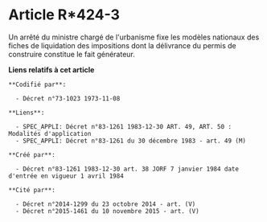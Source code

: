 # Article R*424-3

Un arrêté du ministre chargé de l'urbanisme fixe les modèles nationaux des fiches de liquidation des impositions dont la
délivrance du permis de construire constitue le fait générateur.

**Liens relatifs à cet article**

	**Codifié par**:

	  - Décret n°73-1023 1973-11-08

	**Liens**:

	  - SPEC_APPLI: Décret n°83-1261 1983-12-30 ART. 49, ART. 50 : Modalités d'application
	  - SPEC_APPLI: Décret n°83-1261 du 30 décembre 1983 - art. 49 (M)

	**Créé par**:

	  - Décret n°83-1261 1983-12-30 art. 38 JORF 7 janvier 1984 date d'entrée en vigueur 1 avril 1984

	**Cité par**:

	  - Décret n°2014-1299 du 23 octobre 2014 - art. (V)
	  - Décret n°2015-1461 du 10 novembre 2015 - art. (V)
